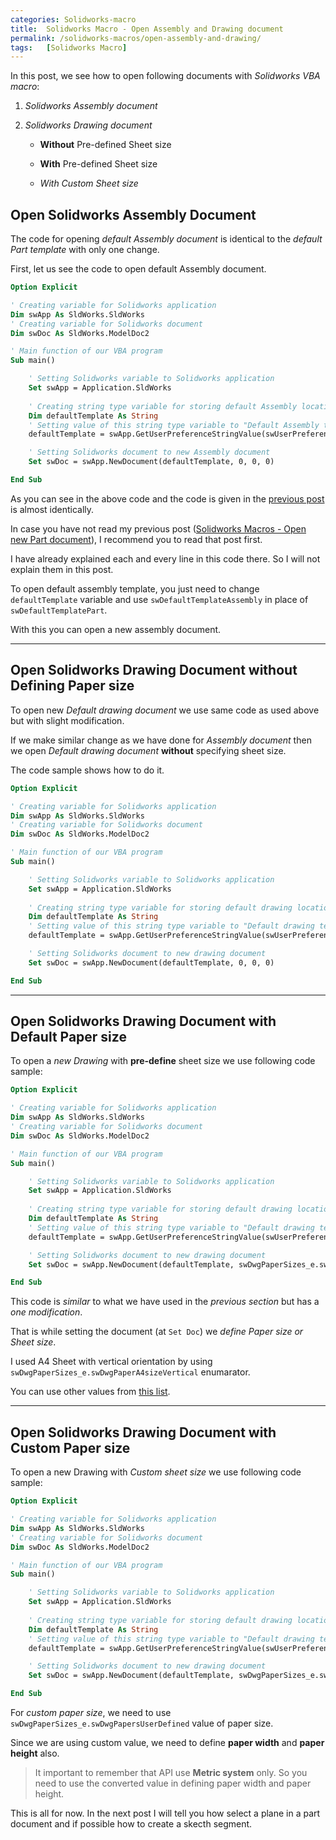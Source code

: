 ```yaml
---
categories: Solidworks-macro
title:  Solidworks Macro - Open Assembly and Drawing document
permalink: /solidworks-macros/open-assembly-and-drawing/
tags:   [Solidworks Macro]
---
```


In this post, we see how to open following documents with *Solidworks VBA macro*:

1. *Solidworks Assembly document*

2. *Solidworks Drawing document*

    * **Without** Pre-defined Sheet size

    * **With** Pre-defined Sheet size

    * *With Custom Sheet size*

## Open Solidworks Assembly Document

The code for opening *default Assembly document* is identical to the *default Part template* with only one change.

First, let us see the code to open default Assembly document.

```vb
Option Explicit

' Creating variable for Solidworks application
Dim swApp As SldWorks.SldWorks
' Creating variable for Solidworks document
Dim swDoc As SldWorks.ModelDoc2

' Main function of our VBA program
Sub main()

    ' Setting Solidworks variable to Solidworks application
    Set swApp = Application.SldWorks
    
    ' Creating string type variable for storing default Assembly location
    Dim defaultTemplate As String
    ' Setting value of this string type variable to "Default Assembly template"
    defaultTemplate = swApp.GetUserPreferenceStringValue(swUserPreferenceStringValue_e.swDefaultTemplateAssembly)

    ' Setting Solidworks document to new Assembly document
    Set swDoc = swApp.NewDocument(defaultTemplate, 0, 0, 0)

End Sub
```

As you can see in the above code and the code is given in the [previous post](/solidworks-macro/open-new-document) is almost identically.

In case you have not read my previous post ([Solidworks Macros - Open new Part document](/solidworks-macro/open-new-document)), I recommend you to read that post first. 

I have already explained each and every line in this code there. So I will not explain them in this post.

To open default assembly template, you just need to change `defaultTemplate` variable and use `swDefaultTemplateAssembly` in place of `swDefaultTemplatePart`.

With this you can open a new assembly document.

---

## Open Solidworks Drawing Document without Defining Paper size

To open new *Default drawing document* we use same code as used above but with slight modification.

If we make similar change as we have done for *Assembly document* then we open *Default drawing document* **without** specifying sheet size.

The code sample shows how to do it.

```vb
Option Explicit

' Creating variable for Solidworks application
Dim swApp As SldWorks.SldWorks
' Creating variable for Solidworks document
Dim swDoc As SldWorks.ModelDoc2

' Main function of our VBA program
Sub main()

    ' Setting Solidworks variable to Solidworks application
    Set swApp = Application.SldWorks
    
    ' Creating string type variable for storing default drawing location
    Dim defaultTemplate As String
    ' Setting value of this string type variable to "Default drawing template" without define paper size
    defaultTemplate = swApp.GetUserPreferenceStringValue(swUserPreferenceStringValue_e.swDefaultTemplateDrawing)

    ' Setting Solidworks document to new drawing document
    Set swDoc = swApp.NewDocument(defaultTemplate, 0, 0, 0)

End Sub
```

---

## Open Solidworks Drawing Document with Default Paper size

To open a *new Drawing* with **pre-define** sheet size we use following code sample:

```vb
Option Explicit

' Creating variable for Solidworks application
Dim swApp As SldWorks.SldWorks
' Creating variable for Solidworks document
Dim swDoc As SldWorks.ModelDoc2

' Main function of our VBA program
Sub main()

    ' Setting Solidworks variable to Solidworks application
    Set swApp = Application.SldWorks
    
    ' Creating string type variable for storing default drawing location
    Dim defaultTemplate As String
    ' Setting value of this string type variable to "Default drawing template" with pre-define paper size
    defaultTemplate = swApp.GetUserPreferenceStringValue(swUserPreferenceStringValue_e.swDefaultTemplateDrawing)

    ' Setting Solidworks document to new drawing document
    Set swDoc = swApp.NewDocument(defaultTemplate, swDwgPaperSizes_e.swDwgPaperA4sizeVertical, 0, 0)

End Sub
```

This code is *similar* to what we have used in the *previous section* but has a *one modification*.

That is while setting the document (at `Set Doc`) we *define Paper size or Sheet size*.

I used A4 Sheet with vertical orientation by using `swDwgPaperSizes_e.swDwgPaperA4sizeVertical` enumarator.

You can use other values from [this list](http://help.solidworks.com/2013/English/api/swconst/SolidWorks.Interop.swconst~SolidWorks.Interop.swconst.swDwgPaperSizes_e.html).

---

## Open Solidworks Drawing Document with Custom Paper size

To open a new Drawing with *Custom sheet size* we use following code sample:

```vb
Option Explicit

' Creating variable for Solidworks application
Dim swApp As SldWorks.SldWorks
' Creating variable for Solidworks document
Dim swDoc As SldWorks.ModelDoc2

' Main function of our VBA program
Sub main()

    ' Setting Solidworks variable to Solidworks application
    Set swApp = Application.SldWorks
    
    ' Creating string type variable for storing default drawing location
    Dim defaultTemplate As String
    ' Setting value of this string type variable to "Default drawing template" with custom paper size
    defaultTemplate = swApp.GetUserPreferenceStringValue(swUserPreferenceStringValue_e.swDefaultTemplateDrawing)

    ' Setting Solidworks document to new drawing document
    Set swDoc = swApp.NewDocument(defaultTemplate, swDwgPaperSizes_e.swDwgPapersUserDefined, 2, 3)

End Sub
```

For *custom paper size*, we need to use `swDwgPaperSizes_e.swDwgPapersUserDefined` value of paper size.

Since we are using custom value, we need to define **paper width** and **paper height** also.

> It important to remember that API use **Metric system** only. So you need to use the converted value in defining paper width and paper height.

This is all for now. In the next post I will tell you how select a plane in a part document and if possible how to create a skecth segment.

<!-- This is post navigation bar 
<div class="w3-bar w3-margin-top w3-margin-bottom">
  <a href="/solidworks-macros/open-new-document" class="w3-button w3-rose">&#10094; Previous</a>
  <a href="/solidworks-macros/select-plane-from-tree" class="w3-button w3-rose w3-right">Next &#10095;</a>
</div>
-->

